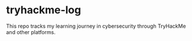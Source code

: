 # tryhackme-log
This repo tracks my learning journey in cybersecurity through TryHackMe and other platforms.
